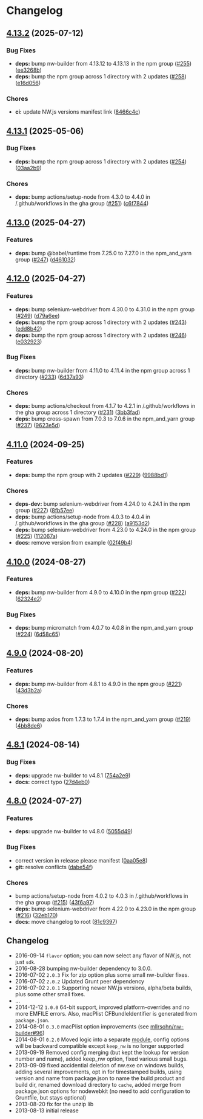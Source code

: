 # Changelog

## [4.13.2](https://github.com/nwjs/grunt-nw-builder/compare/v4.13.1...v4.13.2) (2025-07-12)


### Bug Fixes

* **deps:** bump nw-builder from 4.13.12 to 4.13.13 in the npm group ([#255](https://github.com/nwjs/grunt-nw-builder/issues/255)) ([ee3268b](https://github.com/nwjs/grunt-nw-builder/commit/ee3268b83dae0ff81c1d7e3edb878c328cf1f5a1))
* **deps:** bump the npm group across 1 directory with 2 updates ([#258](https://github.com/nwjs/grunt-nw-builder/issues/258)) ([e16d056](https://github.com/nwjs/grunt-nw-builder/commit/e16d0561df4dd39b943fa42ff03c148df2c444d9))


### Chores

* **ci:** update NW.js versions manifest link ([8466c4c](https://github.com/nwjs/grunt-nw-builder/commit/8466c4c2ec4e553cb9a461fe8c7a78d0cdf4d658))

## [4.13.1](https://github.com/nwjs/grunt-nw-builder/compare/v4.13.0...v4.13.1) (2025-05-06)


### Bug Fixes

* **deps:** bump the npm group across 1 directory with 2 updates ([#254](https://github.com/nwjs/grunt-nw-builder/issues/254)) ([03aa2b9](https://github.com/nwjs/grunt-nw-builder/commit/03aa2b9578d286aef4298e9ccc089f1972855a3b))


### Chores

* **deps:** bump actions/setup-node from 4.3.0 to 4.4.0 in /.github/workflows in the gha group ([#251](https://github.com/nwjs/grunt-nw-builder/issues/251)) ([c6f7844](https://github.com/nwjs/grunt-nw-builder/commit/c6f78447bdaca26d6065c9ce22cff37c604f2caf))

## [4.13.0](https://github.com/nwjs/grunt-nw-builder/compare/v4.12.0...v4.13.0) (2025-04-27)


### Features

* **deps:** bump @babel/runtime from 7.25.0 to 7.27.0 in the npm_and_yarn group ([#247](https://github.com/nwjs/grunt-nw-builder/issues/247)) ([d461032](https://github.com/nwjs/grunt-nw-builder/commit/d46103219b778c05026de08a792fb203e104da31))

## [4.12.0](https://github.com/nwjs/grunt-nw-builder/compare/v4.11.0...v4.12.0) (2025-04-27)


### Features

* **deps:** bump selenium-webdriver from 4.30.0 to 4.31.0 in the npm group ([#249](https://github.com/nwjs/grunt-nw-builder/issues/249)) ([d79a6ee](https://github.com/nwjs/grunt-nw-builder/commit/d79a6eeafe67590b7d167798b468cec6eef9b256))
* **deps:** bump the npm group across 1 directory with 2 updates ([#243](https://github.com/nwjs/grunt-nw-builder/issues/243)) ([edd8b42](https://github.com/nwjs/grunt-nw-builder/commit/edd8b42fc9e82e5053d3c3b12b49bc41808dfff8))
* **deps:** bump the npm group across 1 directory with 2 updates ([#246](https://github.com/nwjs/grunt-nw-builder/issues/246)) ([e032923](https://github.com/nwjs/grunt-nw-builder/commit/e0329231c7701492b14700ea6eb8968e50094f9b))


### Bug Fixes

* **deps:** bump nw-builder from 4.11.0 to 4.11.4 in the npm group across 1 directory ([#233](https://github.com/nwjs/grunt-nw-builder/issues/233)) ([6d37a93](https://github.com/nwjs/grunt-nw-builder/commit/6d37a9340d286ba685f103fc8f6980b1f70ab7e7))


### Chores

* **deps:** bump actions/checkout from 4.1.7 to 4.2.1 in /.github/workflows in the gha group across 1 directory ([#231](https://github.com/nwjs/grunt-nw-builder/issues/231)) ([3bb3fad](https://github.com/nwjs/grunt-nw-builder/commit/3bb3fad944cfe35173ee77c7475a656e6d66575a))
* **deps:** bump cross-spawn from 7.0.3 to 7.0.6 in the npm_and_yarn group ([#237](https://github.com/nwjs/grunt-nw-builder/issues/237)) ([9623e5d](https://github.com/nwjs/grunt-nw-builder/commit/9623e5d22b3fd8f442a890c26abaac3803222ee0))

## [4.11.0](https://github.com/nwjs/grunt-nw-builder/compare/v4.10.0...v4.11.0) (2024-09-25)


### Features

* **deps:** bump the npm group with 2 updates ([#229](https://github.com/nwjs/grunt-nw-builder/issues/229)) ([9988bd1](https://github.com/nwjs/grunt-nw-builder/commit/9988bd172be0210052083cc1082fd8cd25b373b9))


### Chores

* **deps-dev:** bump selenium-webdriver from 4.24.0 to 4.24.1 in the npm group ([#227](https://github.com/nwjs/grunt-nw-builder/issues/227)) ([8fb57ee](https://github.com/nwjs/grunt-nw-builder/commit/8fb57ee263ecc0989eda1d09b2a626bae2fdf28c))
* **deps:** bump actions/setup-node from 4.0.3 to 4.0.4 in /.github/workflows in the gha group ([#228](https://github.com/nwjs/grunt-nw-builder/issues/228)) ([a9153d2](https://github.com/nwjs/grunt-nw-builder/commit/a9153d2ad5e799cfa47d96e78041ea3f4547dd52))
* **deps:** bump selenium-webdriver from 4.23.0 to 4.24.0 in the npm group ([#225](https://github.com/nwjs/grunt-nw-builder/issues/225)) ([112067a](https://github.com/nwjs/grunt-nw-builder/commit/112067a2921a2eee13f6ffc8ab8c21c1c46370b8))
* **docs:** remove version from example ([02f49b4](https://github.com/nwjs/grunt-nw-builder/commit/02f49b4f46ac3b26ba50cd5e5b0e608010dd3238))

## [4.10.0](https://github.com/nwjs/grunt-nw-builder/compare/v4.9.0...v4.10.0) (2024-08-27)


### Features

* **deps:** bump nw-builder from 4.9.0 to 4.10.0 in the npm group ([#222](https://github.com/nwjs/grunt-nw-builder/issues/222)) ([62324e2](https://github.com/nwjs/grunt-nw-builder/commit/62324e2e388b8a306cce4fa0a4f1434a13d9d44c))


### Bug Fixes

* **deps:** bump micromatch from 4.0.7 to 4.0.8 in the npm_and_yarn group ([#224](https://github.com/nwjs/grunt-nw-builder/issues/224)) ([6d58c65](https://github.com/nwjs/grunt-nw-builder/commit/6d58c656bc746cd0e7aef7fa96caf9ac1a823404))

## [4.9.0](https://github.com/nwjs/grunt-nw-builder/compare/v4.8.1...v4.9.0) (2024-08-20)


### Features

* **deps:** bump nw-builder from 4.8.1 to 4.9.0 in the npm group ([#221](https://github.com/nwjs/grunt-nw-builder/issues/221)) ([43d3b2a](https://github.com/nwjs/grunt-nw-builder/commit/43d3b2ade1329ecdf73405476e5c14cf930a4fcb))


### Chores

* **deps:** bump axios from 1.7.3 to 1.7.4 in the npm_and_yarn group ([#219](https://github.com/nwjs/grunt-nw-builder/issues/219)) ([4bb8de6](https://github.com/nwjs/grunt-nw-builder/commit/4bb8de605da78e05190685a8baf065997a687894))

## [4.8.1](https://github.com/nwjs/grunt-nw-builder/compare/v4.8.0...v4.8.1) (2024-08-14)


### Bug Fixes

* **deps:** upgrade nw-builder to v4.8.1 ([754a2e9](https://github.com/nwjs/grunt-nw-builder/commit/754a2e9e8adb00ab85c704fa613cc2e860ca0045))
* **docs:** correct typo ([27d4eb0](https://github.com/nwjs/grunt-nw-builder/commit/27d4eb081fb4001a93793a2381102b7e188b2d9f))

## [4.8.0](https://github.com/nwjs/grunt-nw-builder/compare/v4.7.8...v4.8.0) (2024-07-27)


### Features

* **deps:** upgrade nw-builder to v4.8.0 ([5055d49](https://github.com/nwjs/grunt-nw-builder/commit/5055d492dd465dea8715fc11655212dc59239f55))


### Bug Fixes

* correct version in release please manifest ([0aa05e8](https://github.com/nwjs/grunt-nw-builder/commit/0aa05e84d726a6b4b1f0f4a195212a00dcc0f9dc))
* **git:** resolve conflicts ([dabe54f](https://github.com/nwjs/grunt-nw-builder/commit/dabe54fb259ddb1993c675a110374fa640ff2672))


### Chores

* bump actions/setup-node from 4.0.2 to 4.0.3 in /.github/workflows in the gha group ([#215](https://github.com/nwjs/grunt-nw-builder/issues/215)) ([43f6a97](https://github.com/nwjs/grunt-nw-builder/commit/43f6a976ce3d62a25ed1bc0a03f427fff3d39b03))
* **deps:** bump selenium-webdriver from 4.22.0 to 4.23.0 in the npm group ([#216](https://github.com/nwjs/grunt-nw-builder/issues/216)) ([32eb170](https://github.com/nwjs/grunt-nw-builder/commit/32eb170eda20db5c97e795811faf197546aae566))
* **docs:** move changelog to root ([81c9397](https://github.com/nwjs/grunt-nw-builder/commit/81c9397b9c816095eba2769d03bd0cd8eb4e10f1))

## Changelog

- 2016-09-14 `flavor` option; you can now select any flavor of NW.js, not just `sdk`.
- 2016-08-28 bumping nw-builder dependency to 3.0.0.
- 2016-07-02 `2.0.3` Fix for zip option plus some small nw-builder fixes.
- 2016-07-02 `2.0.2` Updated Grunt peer dependency
- 2016-07-02 `2.0.1` Supporting newer NW.js versions, alpha/beta builds, plus some other small fixes.
- ...
- 2014-12-12 `1.0.0` 64-bit support, improved platform-overrides and no more EMFILE errors. Also, macPlist CFBundleIdentifier is generated from `package.json`.
- 2014-08-01 `0.3.0` macPlist option improvements (see [mllrsohn/nw-builder#96](https://github.com/mllrsohn/nw-builder/pull/96))
- 2014-08-01 `0.2.0` Moved logic into a separate [module](https://github.com/mllrsohn/nw-builder), config options will be backward compatible except `keep_nw` is no longer supported
- 2013-09-19 Removed config merging (but kept the lookup for version number and name), added keep_nw option, fixed various small bugs.
- 2013-09-09 fixed accidential deletion of nw.exe on windows builds, adding several improvements, opt in for timestamped builds, using version and name from package.json to name the build product and build dir, renamed download directory to `cache`, added merge from package.json options for nodewebkit (no need to add configuration to Gruntfile, but stays optional)
- 2013-08-20 fix for the unzip lib
- 2013-08-13 initial release
